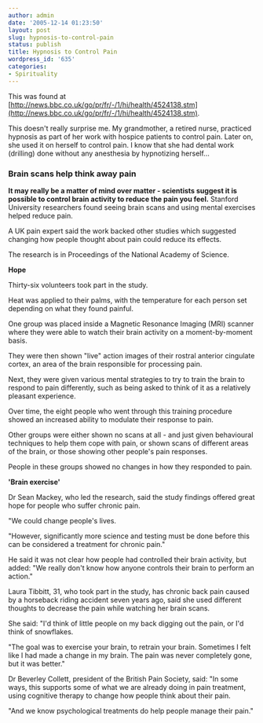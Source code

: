 ```yaml
---
author: admin
date: '2005-12-14 01:23:50'
layout: post
slug: hypnosis-to-control-pain
status: publish
title: Hypnosis to Control Pain
wordpress_id: '635'
categories:
- Spirituality
---
```


This was found at
[http://news.bbc.co.uk/go/pr/fr/-/1/hi/health/4524138.stm](http://news.bbc.co.uk/go/pr/fr/-/1/hi/health/4524138.stm).

This doesn't really surprise me. My grandmother, a retired nurse,
practiced hypnosis as part of her work with hospice patients to control
pain. Later on, she used it on herself to control pain. I know that she
had dental work (drilling) done without any anesthesia by hypnotizing
herself...

### Brain scans help think away pain

**It may really be a matter of mind over matter - scientists suggest it
is possible to control brain activity to reduce the pain you feel.**
Stanford University researchers found seeing brain scans and using
mental exercises helped reduce pain.

A UK pain expert said the work backed other studies which suggested
changing how people thought about pain could reduce its effects.

The research is in Proceedings of the National Academy of Science.

**Hope**

Thirty-six volunteers took part in the study.

Heat was applied to their palms, with the temperature for each person
set depending on what they found painful.

One group was placed inside a Magnetic Resonance Imaging (MRI) scanner
where they were able to watch their brain activity on a moment-by-moment
basis.

They were then shown "live" action images of their rostral anterior
cingulate cortex, an area of the brain responsible for processing pain.

Next, they were given various mental strategies to try to train the
brain to respond to pain differently, such as being asked to think of it
as a relatively pleasant experience.

Over time, the eight people who went through this training procedure
showed an increased ability to modulate their response to pain.

Other groups were either shown no scans at all - and just given
behavioural techniques to help them cope with pain, or shown scans of
different areas of the brain, or those showing other people's pain
responses.

People in these groups showed no changes in how they responded to pain.

**'Brain exercise'**

Dr Sean Mackey, who led the research, said the study findings offered
great hope for people who suffer chronic pain.

"We could change people's lives.

"However, significantly more science and testing must be done before
this can be considered a treatment for chronic pain."

He said it was not clear how people had controlled their brain activity,
but added: "We really don't know how anyone controls their brain to
perform an action."

Laura Tibbitt, 31, who took part in the study, has chronic back pain
caused by a horseback riding accident seven years ago, said she used
different thoughts to decrease the pain while watching her brain scans.

She said: "I'd think of little people on my back digging out the pain,
or I'd think of snowflakes.

"The goal was to exercise your brain, to retrain your brain. Sometimes I
felt like I had made a change in my brain. The pain was never completely
gone, but it was better."

Dr Beverley Collett, president of the British Pain Society, said: "In
some ways, this supports some of what we are already doing in pain
treatment, using cognitive therapy to change how people think about
their pain.

"And we know psychological treatments do help people manage their pain."
